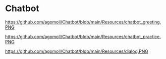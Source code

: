 # Chatbot


https://github.com/agomoll/Chatbot/blob/main/Resources/chatbot_greeting.PNG


https://github.com/agomoll/Chatbot/blob/main/Resources/chatbot_practice.PNG


https://github.com/agomoll/Chatbot/blob/main/Resources/dialog.PNG

